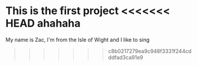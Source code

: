 This is the first project
<<<<<<< HEAD
ahahaha
=======
My name is Zac, I'm from the Isle of Wight and I like to sing
>>>>>>> c8b0217279ea9c948f3331f244cdddfad3ca91e9
